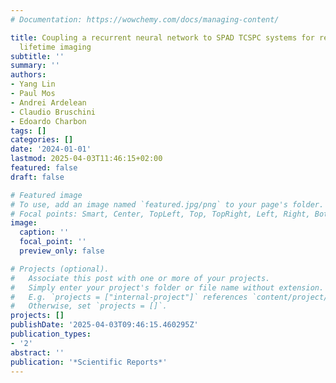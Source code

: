 ```yaml
---
# Documentation: https://wowchemy.com/docs/managing-content/

title: Coupling a recurrent neural network to SPAD TCSPC systems for real-time fluorescence
  lifetime imaging
subtitle: ''
summary: ''
authors:
- Yang Lin
- Paul Mos
- Andrei Ardelean
- Claudio Bruschini
- Edoardo Charbon
tags: []
categories: []
date: '2024-01-01'
lastmod: 2025-04-03T11:46:15+02:00
featured: false
draft: false

# Featured image
# To use, add an image named `featured.jpg/png` to your page's folder.
# Focal points: Smart, Center, TopLeft, Top, TopRight, Left, Right, BottomLeft, Bottom, BottomRight.
image:
  caption: ''
  focal_point: ''
  preview_only: false

# Projects (optional).
#   Associate this post with one or more of your projects.
#   Simply enter your project's folder or file name without extension.
#   E.g. `projects = ["internal-project"]` references `content/project/deep-learning/index.md`.
#   Otherwise, set `projects = []`.
projects: []
publishDate: '2025-04-03T09:46:15.460295Z'
publication_types:
- '2'
abstract: ''
publication: '*Scientific Reports*'
---
```

